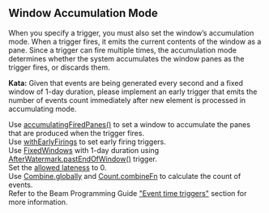 <!--
  ~ Licensed to the Apache Software Foundation (ASF) under one
  ~ or more contributor license agreements.  See the NOTICE file
  ~ distributed with this work for additional information
  ~ regarding copyright ownership.  The ASF licenses this file
  ~ to you under the Apache License, Version 2.0 (the
  ~ "License"); you may not use this file except in compliance
  ~ with the License.  You may obtain a copy of the License at
  ~
  ~     http://www.apache.org/licenses/LICENSE-2.0
  ~
  ~ Unless required by applicable law or agreed to in writing, software
  ~ distributed under the License is distributed on an "AS IS" BASIS,
  ~ WITHOUT WARRANTIES OR CONDITIONS OF ANY KIND, either express or implied.
  ~ See the License for the specific language governing permissions and
  ~ limitations under the License.
  -->

Window Accumulation Mode
------------------------

When you specify a trigger, you must also set the window’s accumulation mode. When a trigger
fires, it emits the current contents of the window as a pane. Since a trigger can fire multiple
times, the accumulation mode determines whether the system accumulates the window panes as the
trigger fires, or discards them.

**Kata:** Given that events are being generated every second and a fixed window of 1-day duration,
please implement an early trigger that emits the number of events count immediately after new
element is processed in accumulating mode.

<div class="hint">
  Use <a href="https://beam.apache.org/releases/javadoc/2.13.0/org/apache/beam/sdk/transforms/windowing/Window.html#accumulatingFiredPanes--">
  accumulatingFiredPanes()</a> to set a window to accumulate the panes that are produced when the
  trigger fires.
</div>

<div class="hint">
  Use <a href="https://beam.apache.org/releases/javadoc/current/org/apache/beam/sdk/transforms/windowing/AfterWatermark.AfterWatermarkEarlyAndLate.html#withEarlyFirings-org.apache.beam.sdk.transforms.windowing.Trigger.OnceTrigger-">
  withEarlyFirings</a> to set early firing triggers.
</div>

<div class="hint">
  Use <a href="https://beam.apache.org/releases/javadoc/current/org/apache/beam/sdk/transforms/windowing/FixedWindows.html">
  FixedWindows</a> with 1-day duration using
  <a href="https://beam.apache.org/releases/javadoc/current/org/apache/beam/sdk/transforms/windowing/AfterWatermark.html#pastEndOfWindow--">
    AfterWatermark.pastEndOfWindow()</a> trigger.
</div>

<div class="hint">
  Set the <a href="https://beam.apache.org/releases/javadoc/current/org/apache/beam/sdk/transforms/windowing/Window.html#withAllowedLateness-org.joda.time.Duration-">
  allowed lateness</a> to 0.
</div>

<div class="hint">
  Use <a href="https://beam.apache.org/releases/javadoc/current/org/apache/beam/sdk/transforms/Combine.html#globally-org.apache.beam.sdk.transforms.CombineFnBase.GlobalCombineFn-">
  Combine.globally</a> and
  <a href="https://beam.apache.org/releases/javadoc/current/org/apache/beam/sdk/transforms/Count.html#combineFn--">
    Count.combineFn</a> to calculate the count of events.
</div>

<div class="hint">
  Refer to the Beam Programming Guide
  <a href="https://beam.apache.org/documentation/programming-guide/#event-time-triggers">
    "Event time triggers"</a> section for more information.
</div>
